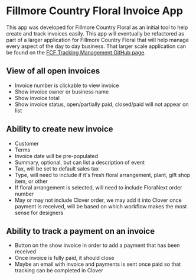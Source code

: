 # Fillmore Country Floral Invoice App

This app was developed for Fillmore Country Floral as an initial tool to help create and track invoices easily. This app will eventually be refactored as part of a larger application for Fillmore Country Floral that will help manage every aspect of the day to day business. That larger scale application can be found on the [FCF Tracking Management GitHub page](https://github.com/jess215/fcf_tracking_management).

## View of all open invoices

- Invoice number is clickable to view invoice
- Show invoice owner or business name
- Show invoice total
- Show invoice status, open/partially paid, closed/paid will not appear on list

## Ability to create new invoice

- Customer
- Terms
- Invoice date will be pre-populated
- Summary, optional, but can list a description of event
- Tax, will be set to default sales tax
- Type, will need to include if it's fresh floral arrangement, plant, gift shop item, or other
- If floral arrangement is selected, will need to include FloraNext order number
- May or may not include Clover order, we may add it into Clover once payment is received, will be based on which workflow makes the most sense for designers

## Ability to track a payment on an invoice

- Button on the show invoice in order to add a payment that has been received
- Once invoice is fully paid, it should close
- Maybe an email with invoice and payments is sent once paid so that tracking can be completed in Clover
